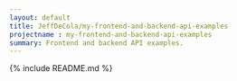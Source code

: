 ```yaml
---
layout: default
title: JeffDeCola/my-frontend-and-backend-api-examples
projectname : my-frontend-and-backend-api-examples
summary: Frontend and backend API examples.
---
```


{% include README.md %}
